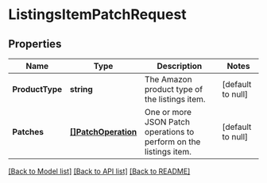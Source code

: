 # ListingsItemPatchRequest

## Properties
Name | Type | Description | Notes
------------ | ------------- | ------------- | -------------
**ProductType** | **string** | The Amazon product type of the listings item. | [default to null]
**Patches** | [**[]PatchOperation**](PatchOperation.md) | One or more JSON Patch operations to perform on the listings item. | [default to null]

[[Back to Model list]](../README.md#documentation-for-models) [[Back to API list]](../README.md#documentation-for-api-endpoints) [[Back to README]](../README.md)

